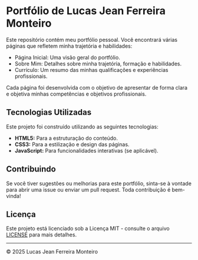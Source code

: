 # Portfólio de Lucas Jean Ferreira Monteiro

Este repositório contém meu portfólio pessoal. Você encontrará várias páginas que refletem minha trajetória e habilidades:

- Página Inicial: Uma visão geral do portfólio.
- Sobre Mim: Detalhes sobre minha trajetória, formação e habilidades.
- Currículo: Um resumo das minhas qualificações e experiências profissionais.

Cada página foi desenvolvida com o objetivo de apresentar de forma clara e objetiva minhas competências e objetivos profissionais.

## Tecnologias Utilizadas

Este projeto foi construído utilizando as seguintes tecnologias:

- **HTML5:** Para a estruturação do conteúdo.
- **CSS3:** Para a estilização e design das páginas.
- **JavaScript:** Para funcionalidades interativas (se aplicável).

## Contribuindo

Se você tiver sugestões ou melhorias para este portfólio, sinta-se à vontade para abrir uma issue ou enviar um pull request. Toda contribuição é bem-vinda!

## Licença

Este projeto está licenciado sob a Licença MIT - consulte o arquivo [LICENSE](LICENSE) para mais detalhes.

---

© 2025 Lucas Jean Ferreira Monteiro
